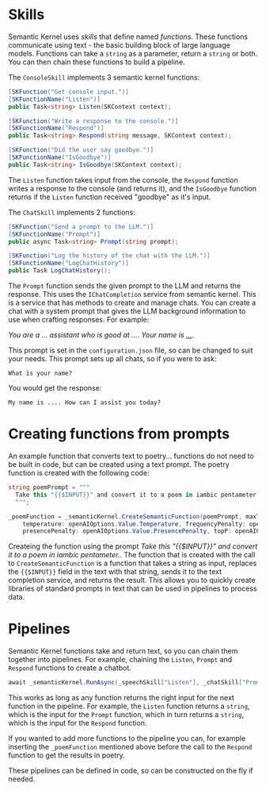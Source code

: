 # Skills

Semantic Kernel uses *skills* that define named *functions*. These functions communicate using text - the basic building block of large language models. Functions can take a `string` as a parameter, return a `string` or both. You can then chain these functions to build a pipeline.

The `ConsoleSkill` implements 3 semantic kernel functions:

```csharp
[SKFunction("Get console input.")]
[SKFunctionName("Listen")]
public Task<string> Listen(SKContext context);

[SKFunction("Write a response to the console.")]
[SKFunctionName("Respond")]
public Task<string> Respond(string message, SKContext context);

[SKFunction("Did the user say goodbye.")]
[SKFunctionName("IsGoodbye")]
public Task<string> IsGoodbye(SKContext context);
```

The `Listen` function takes input from the console, the `Respond` function writes a response to the console (and returns it), and the `IsGoodbye` function returns if the `Listen` function received "goodbye" as it's input.

The `ChatSkill` implements 2 functions:

```csharp
[SKFunction("Send a prompt to the LLM.")]
[SKFunctionName("Prompt")]
public async Task<string> Prompt(string prompt);

[SKFunction("Log the history of the chat with the LLM.")]
[SKFunctionName("LogChatHistory")]
public Task LogChatHistory();
```

The `Prompt` function sends the given prompt to the LLM and returns the response. This uses the `IChatCompletion` service from semantic kernel. This is a service that has methods to create and manage chats. You can create a chat with a system prompt that gives the LLM background information to use when crafting responses. For example:

_You are a ... assistant who is good at .... Your name is [...](https://...)._

This prompt is set in the `configuration.json` file, so can be changed to suit your needs. This prompt sets up all chats, so if you were to ask:

```output
What is your name?
```

You would get the response:

```output
My name is .... How can I assist you today?
```

# Creating functions from prompts

An example function that converts text to poetry... functions do not need to be built in code, but can be created using a text prompt. The poetry function is created with the following code:

```csharp
string poemPrompt = """
  Take this "{{$INPUT}}" and convert it to a poem in iambic pentameter.
  """;

_poemFunction = _semanticKernel.CreateSemanticFunction(poemPrompt, maxTokens: openAIOptions.Value.MaxTokens,
    temperature: openAIOptions.Value.Temperature, frequencyPenalty: openAIOptions.Value.FrequencyPenalty,
    presencePenalty: openAIOptions.Value.PresencePenalty, topP: openAIOptions.Value.TopP);
```

Createing the function using the prompt _Take this "{{$INPUT}}" and convert it to a poem in iambic pentameter._. The function that is created with the call to `CreateSemanticFunction` is a function that takes a string as input, replaces the `{{$INPUT}}` field in the text with that string, sends it to the text completion service, and returns the result. This allows you to quickly create libraries of standard prompts in text that can be used in pipelines to process data.

# Pipelines

Semantic Kernel functions take and return text, so you can chain them together into pipelines. For example, chaining the `Listen`, `Prompt` and `Respond` functions to create a chatbot.

```csharp
await _semanticKernel.RunAsync(_speechSkill["Listen"], _chatSkill["Prompt"], _speechSkill["Respond"]);
```

This works as long as any function returns the right input for the next function in the pipeline. For example, the `Listen` function returns a `string`, which is the input for the `Prompt` function, which in turn returns a `string`, which is the input for the `Respond` function.

If you wanted to add more functions to the pipeline you can, for example inserting the `_poemFunction` mentioned above before the call to the `Respond` function to get the results in poetry.

These pipelines can be defined in code, so can be constructed on the fly if needed.
